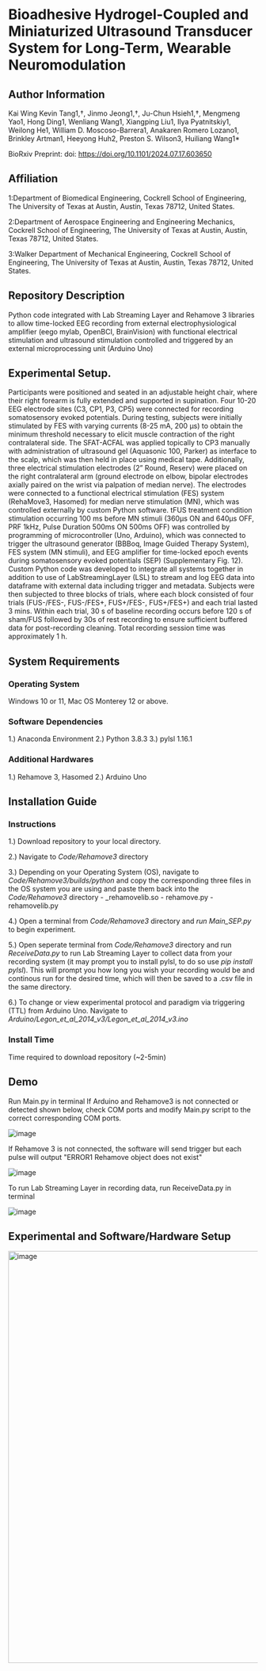# Bioadhesive Hydrogel-Coupled and Miniaturized Ultrasound Transducer System for Long-Term, Wearable Neuromodulation
## Author Information
Kai Wing Kevin Tang1,†, Jinmo Jeong1,†, Ju-Chun Hsieh1,†, Mengmeng Yao1, Hong Ding1, Wenliang Wang1, Xiangping Liu1, Ilya Pyatnitskiy1, Weilong He1, William D. Moscoso-Barrera1, Anakaren Romero Lozano1, Brinkley Artman1, Heeyong Huh2, Preston S. Wilson3, Huiliang Wang1* 

BioRxiv Preprint: doi: https://doi.org/10.1101/2024.07.17.603650

## Affiliation
1:Department of Biomedical Engineering, Cockrell School of Engineering, The University of Texas at Austin, Austin, Texas 78712, United States.

2:Department of Aerospace Engineering and Engineering Mechanics, Cockrell School of Engineering, The University of Texas at Austin, Austin, Texas 78712, United States.

3:Walker Department of Mechanical Engineering, Cockrell School of Engineering, The University of Texas at Austin, Austin, Texas 78712, United States.

## Repository Description
Python code integrated with Lab Streaming Layer and Rehamove 3 libraries to allow time-locked EEG recording from external electrophysiological amplifier (eego mylab, OpenBCI, BrainVision) with functional electrical stimulation and ultrasound stimulation controlled and triggered by an external microprocessing unit (Arduino Uno)

## Experimental Setup. 
Participants were positioned and seated in an adjustable height chair, where their right forearm is fully extended and supported in supination. Four 10-20 EEG electrode sites (C3, CP1, P3, CP5) were connected for recording somatosensory evoked potentials. During testing, subjects were initially stimulated by FES with varying currents (8-25 mA, 200 µs) to obtain the minimum threshold necessary to elicit muscle contraction of the right contralateral side. The SFAT-ACFAL was applied topically to CP3 manually with administration of ultrasound gel (Aquasonic 100, Parker) as interface to the scalp, which was then held in place using medical tape. Additionally, three electrical stimulation electrodes (2” Round, Reserv) were placed on the right contralateral arm (ground electrode on elbow, bipolar electrodes axially paired on the wrist via palpation of median nerve). The electrodes were connected to a functional electrical stimulation (FES) system (RehaMove3, Hasomed) for median nerve stimulation (MN), which was controlled externally by custom Python software. tFUS treatment condition stimulation occurring 100 ms before MN stimuli (360µs ON and 640µs OFF, PRF 1kHz, Pulse Duration 500ms ON 500ms OFF) was controlled by programming of microcontroller (Uno, Arduino), which was connected to trigger the ultrasound generator (BBBoq, Image Guided Therapy System), FES system (MN stimuli), and EEG amplifier for time-locked epoch events during somatosensory evoked potentials (SEP) (Supplementary Fig. 12). Custom Python code was developed to integrate all systems together in addition to use of LabStreamingLayer (LSL) to stream and log EEG data into dataframe with external data including trigger and metadata. Subjects were then subjected to three blocks of trials, where each block consisted of four trials (FUS-/FES-, FUS-/FES+, FUS+/FES-, FUS+/FES+) and each trial lasted 3 mins. Within each trial, 30 s of baseline recording occurs before 120 s of sham/FUS followed by 30s of rest recording to ensure sufficient buffered data for post-recording cleaning. Total recording session time was approximately 1 h.

## System Requirements
### Operating System
Windows 10 or 11, Mac OS Monterey 12 or above.

### Software Dependencies
1.) Anaconda Environment
2.) Python 3.8.3
3.) pylsl 1.16.1

### Additional Hardwares
1.) Rehamove 3, Hasomed
2.) Arduino Uno

## Installation Guide
### Instructions
1.) Download repository to your local directory.   

2.) Navigate to _Code/Rehamove3_ directory

3.) Depending on your Operating System (OS), navigate to _Code/Rehamove3/builds/python_ and copy the corresponding three files in the OS system you are using and paste them         back into the _Code/Rehamove3_ directory
    - _rehamovelib.so
    - rehamove.py
    - rehamovelib.py
    
4.) Open a terminal from _Code/Rehamove3_ directory and _run Main_SEP.py_ to begin experiment. 

5.) Open seperate terminal from _Code/Rehamove3_ directory and run _ReceiveData.py_ to run Lab Streaming Layer to collect data from your recording system (it may prompt you to     install pylsl, to do so use _pip install pylsl_). This will prompt you how long you wish your recording would be and continous run for the desired time, which will then be     saved to a .csv file in the same directory.

6.) To change or view experimental protocol and paradigm via triggering (TTL) from Arduino Uno. Navigate to _Arduino/Legon_et_al_2014_v3/Legon_et_al_2014_v3.ino_

### Install Time
Time required to download repository (~2-5min)

## Demo
Run Main.py in terminal
If Arduino and Rehamove3 is not connected or detected shown below, check COM ports and modify Main.py script to the correct corresponding COM ports.

![image](https://github.com/user-attachments/assets/48409f9f-b201-43d2-af29-9af780b4586c)

If Rehamove 3 is not connected, the software will send trigger but each pulse will output "ERROR1 Rehamove object does not exist"

![image](https://github.com/user-attachments/assets/4b83c213-b863-478c-bdb4-f084b1e1290e)

To run Lab Streaming Layer in recording data, run ReceiveData.py in terminal

![image](https://github.com/user-attachments/assets/514c7502-de66-46ea-a932-91b966990b35)



    
## Experimental and Software/Hardware Setup
<img width="832" alt="image" src="https://github.com/user-attachments/assets/c9ffa133-0699-4cfc-8b81-768f76bac352">


